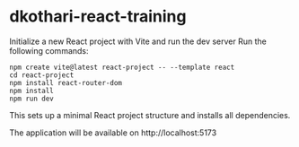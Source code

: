 # dkothari-react-training
Initialize a new React project with Vite and run the dev server
Run the following commands:
```console
npm create vite@latest react-project -- --template react
cd react-project
npm install react-router-dom
npm install
npm run dev
```
This sets up a minimal React project structure and installs all dependencies.

The application will be available on http://localhost:5173
